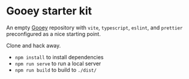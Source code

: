 # Gooey starter kit

An empty [Gooey](https://gooey.abstract.properties/) repository with `vite`, `typescript`, `eslint`, and `prettier`
preconfigured as a nice starting point.

Clone and hack away.

* `npm install` to install dependencies
* `npm run serve` to run a local server
* `npm run build` to build to `./dist/`
